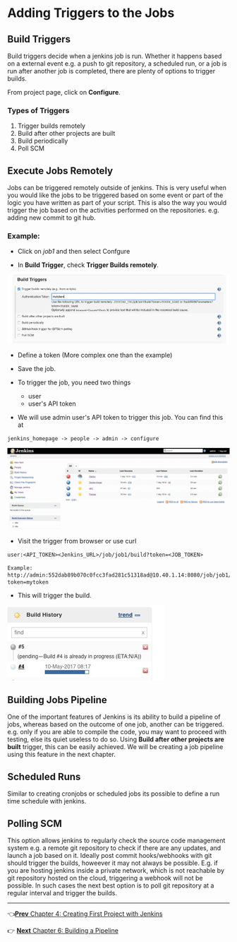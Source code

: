 # Adding Triggers to the Jobs

## Build Triggers

Build triggers decide when a jenkins job is run. Whether it happens based on a external event e.g. a push to git repository,  a scheduled run, or  a job is run after another job is completed, there are plenty of options to trigger builds.

From project page, click on **Configure**.

### Types of Triggers

1. Trigger builds remotely
2. Build after other projects are built
3. Build periodically
4. Poll SCM

## Execute Jobs Remotely

Jobs can be triggered remotely outside of jenkins. This is very useful when you would like the jobs to be triggered based on some event or part of the logic you have written as part of your script. This is also the way you would trigger the job based on the activities performed on the repositories. e.g. adding new commit to git hub.

### Example:
* Click on *job1* and then select Confgure

* In **Build Trigger**, check **Trigger Builds remotely**.

![remote1](images/chap5/remote.jpg)

* Define a token (More complex one than the example)

* Save the job.

* To trigger the job, you need two things
  * user
  * user's API token

* We will use admin user's API token to trigger this job. You can find this at

```
jenkins_homepage -> people -> admin -> configure
```

![flow](images/chap5/flow.gif)

* Visit the trigger from browser or use curl

```
user:<API_TOKEN><Jenkins_URL>/job/job1/build?token=<JOB_TOKEN>
```

```
Example: http://admin:552dab89b070c0fcc3fad281c51318ad@10.40.1.14:8080/job/job1/build?token=mytoken
```
* This will trigger the build.

![remote1](images/chap5/trigger.jpg)

## Building Jobs Pipeline

One of the important features of Jenkins is its ability to build a pipeline of jobs, whereas based on the outcome of one job, another can be triggered.  e.g. only if you are able to compile the code, you may want to proceed with testing, else its quiet useless to do so. Using **Build after other projects are built** trigger, this can be easily achieved.  We will be creating a job pipeline using this feature in the next chapter.

## Scheduled Runs

Similar to creating cronjobs or scheduled jobs its possible to define a run time schedule with jenkins.

## Polling SCM

This option allows jenkins to regularly check the source code management system e.g. a remote git repository to check if there are any updates, and launch a job based on it.  Ideally  post commit hooks/webhooks with git should trigger the builds, howeever it may not always be possible. E.g. if you are hosting jenkins inside a private network, which is not reachable by git repository hosted on the cloud, triggering a webhook will not be possible. In such cases the next best option is to poll git repository at a regular interval and trigger the builds.

----
:point_left:[**Prev** Chapter 4: Creating First Project with Jenkins](https://github.com/schoolofdevops/learn-jenkins/blob/master/continuous-delivery/chapters/040_creating_first_job.md)

:point_right: [**Next** Chapter 6: Building a Pipeline](https://github.com/schoolofdevops/learn-jenkins/blob/master/continuous-delivery/chapters/060_building_jobs_pipeline.md)
